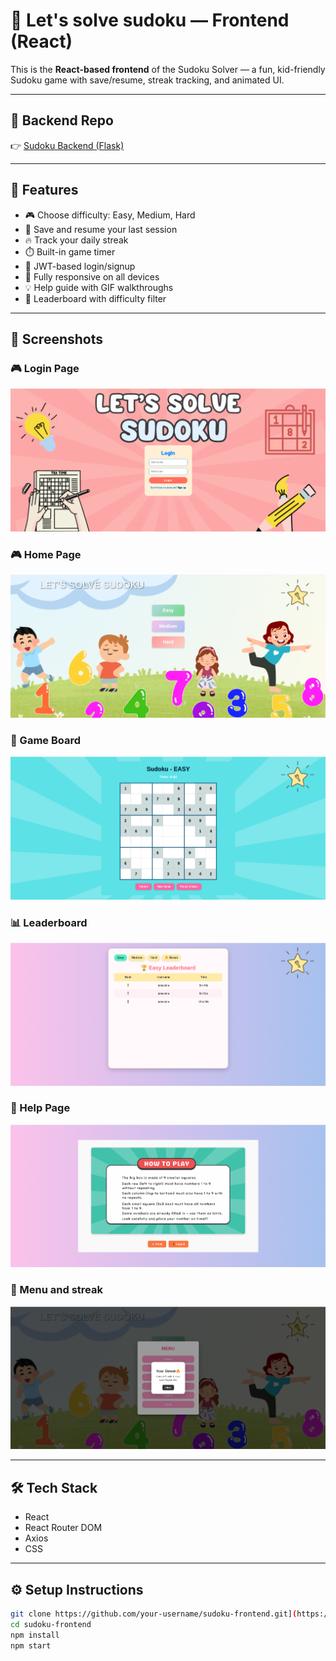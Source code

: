 # 🧠 Let's solve sudoku — Frontend (React)

This is the **React-based frontend** of the Sudoku Solver — a fun, kid-friendly Sudoku game with save/resume, streak tracking, and animated UI.

---

## 🔗 Backend Repo  
👉 [Sudoku Backend (Flask)](https://github.com/PrasannaLanka/sudokusolver-backend.git)

---


## 🎨 Features

- 🎮 Choose difficulty: Easy, Medium, Hard
- 💾 Save and resume your last session
- 🔥 Track your daily streak
- ⏱️ Built-in game timer
- 👤 JWT-based login/signup
- 📱 Fully responsive on all devices
- 💡 Help guide with GIF walkthroughs
- 🧾 Leaderboard with difficulty filter

---

## 📸 Screenshots

### 🎮 Login Page  
![Loginpage](./public/images/screenshot-login.png)

### 🎮 Home Page  
![Homepage](./public/images/screenshot-home.png)

### 🧠 Game Board  
![Game](./public/images/screenshot-game.png)

### 📊 Leaderboard  
![Leaderboard](./public/images/screenshot-leaderboard.png)

### 🙋 Help Page  
![Help](./public/images/screenshot-help.png)

### 🙋 Menu and streak 
![Help](./public/images/screenshot-streak.png)

---

## 🛠 Tech Stack

- React
- React Router DOM
- Axios
- CSS
---

## ⚙️ Setup Instructions

```bash
git clone https://github.com/your-username/sudoku-frontend.git](https://github.com/PrasannaLanka/sudokusolver-frontend.git
cd sudoku-frontend
npm install
npm start
